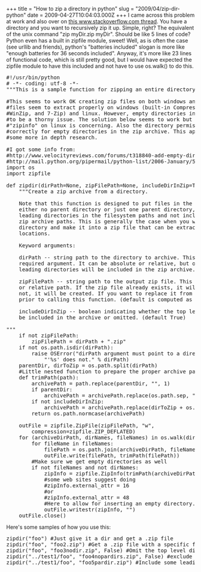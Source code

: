 +++
title = "How to zip a directory in python"
slug = "2009/04/zip-dir-python"
date = 2009-04-27T10:04:03.000Z
+++
I came across this problem at work and also over on [this www.stackoverflow.com thread](http://stackoverflow.com/questions/458436/adding-folders-to-a-zip-file-using-python/792199#792199). You have a directory and you want to recursively zip it up. Simple, right? The equivalent of the unix command "zip myDir.zip myDir". Should be like 5 lines of code? Python even has a built in zipfile module, sweet! Well, as is often the case (see urllib and friends), python's "batteries included" slogan is more like "enough batteries for 36 seconds included". Anyway, it's more like 23 lines of functional code, which is still pretty good, but I would have expected the zipfile module to have this included and not have to use os.walk() to do this.

<div class="code">

<pre>#!/usr/bin/python
# -*- coding: utf-8 -*-
"""This is a sample function for zipping an entire directory into a zipfile"""

#This seems to work OK creating zip files on both windows and linux. The output
#files seem to extract properly on windows (built-in Compressed Folders feature,
#WinZip, and 7-Zip) and linux. However, empty directories in a zip file appear
#to be a thorny issue. The solution below seems to work but the output of
#"zipinfo" on linux is concerning. Also the directory permissions are not set
#correctly for empty directories in the zip archive. This appears to require
#some more in depth research.

#I got some info from:
#http://www.velocityreviews.com/forums/t318840-add-empty-directory-using-zipfile.html
#http://mail.python.org/pipermail/python-list/2006-January/535240.html
import os
import zipfile

def zipdir(dirPath=None, zipFilePath=None, includeDirInZip=True):
    """Create a zip archive from a directory.

    Note that this function is designed to put files in the zip archive with
    either no parent directory or just one parent directory, so it will trim any
    leading directories in the filesystem paths and not include them inside the
    zip archive paths. This is generally the case when you want to just take a
    directory and make it into a zip file that can be extracted in different
    locations. 

    Keyword arguments:

    dirPath -- string path to the directory to archive. This is the only
    required argument. It can be absolute or relative, but only one or zero
    leading directories will be included in the zip archive.

    zipFilePath -- string path to the output zip file. This can be an absolute
    or relative path. If the zip file already exists, it will be updated. If
    not, it will be created. If you want to replace it from scratch, delete it
    prior to calling this function. (default is computed as dirPath + ".zip")

    includeDirInZip -- boolean indicating whether the top level directory should
    be included in the archive or omitted. (default True)

"""
    if not zipFilePath:
        zipFilePath = dirPath + ".zip"
    if not os.path.isdir(dirPath):
        raise OSError("dirPath argument must point to a directory. "
            "'%s' does not." % dirPath)
    parentDir, dirToZip = os.path.split(dirPath)
    #Little nested function to prepare the proper archive path
    def trimPath(path):
        archivePath = path.replace(parentDir, "", 1)
        if parentDir:
            archivePath = archivePath.replace(os.path.sep, "", 1)
        if not includeDirInZip:
            archivePath = archivePath.replace(dirToZip + os.path.sep, "", 1)
        return os.path.normcase(archivePath)

    outFile = zipfile.ZipFile(zipFilePath, "w",
        compression=zipfile.ZIP_DEFLATED)
    for (archiveDirPath, dirNames, fileNames) in os.walk(dirPath):
        for fileName in fileNames:
            filePath = os.path.join(archiveDirPath, fileName)
            outFile.write(filePath, trimPath(filePath))
        #Make sure we get empty directories as well
        if not fileNames and not dirNames:
            zipInfo = zipfile.ZipInfo(trimPath(archiveDirPath) + "/")
            #some web sites suggest doing
            #zipInfo.external_attr = 16
            #or
            #zipInfo.external_attr = 48
            #Here to allow for inserting an empty directory.  Still TBD/TODO.
            outFile.writestr(zipInfo, "")
    outFile.close()
</pre>

</div>

Here's some samples of how you use this:

<div class="code">

<pre>zipdir("foo") #Just give it a dir and get a .zip file
zipdir("foo", "foo2.zip") #Get a .zip file with a specific file name
zipdir("foo", "foo3nodir.zip", False) #Omit the top level directory
zipdir("../test1/foo", "foo4nopardirs.zip", False) #exclude some leading dirs
zipdir("../test1/foo", "foo5pardir.zip") #Include some leading dirs
</pre>

</div>